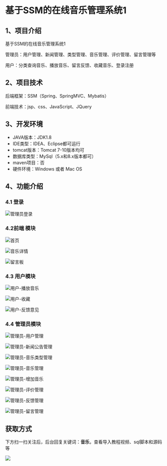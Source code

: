 # 基于SSM的在线音乐管理系统1

## 1、项目介绍

基于SSM的在线音乐管理系统1

管理员：用户管理、新闻管理、类型管理、音乐管理、评价管理、留言管理等

用户：分类查询音乐、播放音乐、留言反馈、收藏音乐、登录注册


## 2、项目技术

后端框架：SSM（Spring、SpringMVC、Mybatis）

前端技术：jsp、css、JavaScript、JQuery

## 3、开发环境

- JAVA版本：JDK1.8
- IDE类型：IDEA、Eclipse都可运行
- tomcat版本：Tomcat 7-10版本均可
- 数据库类型：MySql（5.x和8.x版本都可） 
- maven项目：否
- 硬件环境：Windows 或者 Mac OS


## 4、功能介绍

### 4.1 登录

![管理员登录](https://www.codeshop.fun/Typora-Images/202208101449279.jpg)

### 4.2前端 模块

![首页](https://www.codeshop.fun/Typora-Images/202208101450620.jpg)

![音乐详情](https://www.codeshop.fun/Typora-Images/202208101450590.jpg)

![留言板](https://www.codeshop.fun/Typora-Images/202208101450633.jpg)

### 4.3 用户模块

![用户-播放音乐](https://www.codeshop.fun/Typora-Images/202208101450769.jpg)

![用户-收藏](https://www.codeshop.fun/Typora-Images/202208101450623.jpg)

![用户-反馈意见](https://www.codeshop.fun/Typora-Images/202208101450928.jpg)

### 4.4 管理员模块

![管理员-用户管理](https://www.codeshop.fun/Typora-Images/202208101450437.jpg)

![管理员-新闻公告管理](https://www.codeshop.fun/Typora-Images/202208101450968.jpg)

![管理员-音乐类型管理](https://www.codeshop.fun/Typora-Images/202208101450723.jpg)

![管理员-音乐管理](https://www.codeshop.fun/Typora-Images/202208101450703.jpg)

![管理员-增加音乐](https://www.codeshop.fun/Typora-Images/202208101450952.jpg)

![管理员-评价管理](https://www.codeshop.fun/Typora-Images/202208101450523.jpg)

![管理员-反馈管理](https://www.codeshop.fun/Typora-Images/202208101450867.jpg)

![管理员-留言管理](https://www.codeshop.fun/Typora-Images/202208101450084.jpg)

## 获取方式

下方扫一扫关注后，后台回复关键词：**音乐**，查看导入教程视频、sql脚本和源码等

 ![](https://www.codeshop.fun/Typora-Images/202205281253739.png)
